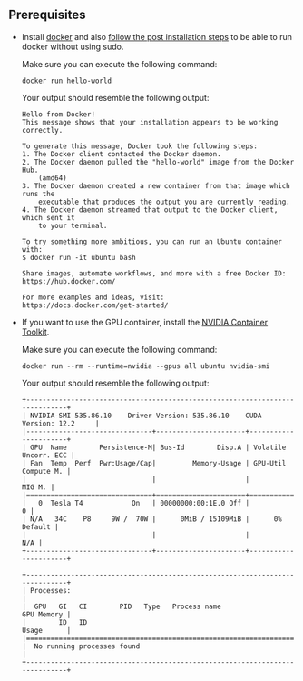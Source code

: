 ## Prerequisites
- Install [docker](https://docs.docker.com/engine/install/ubuntu/) and also [follow the post installation steps](https://docs.docker.com/engine/install/linux-postinstall/) to be able to run docker without using sudo. 

  Make sure you can execute the following command:
  ```
  docker run hello-world
  ```
  Your output should resemble the following output:
  ```
  Hello from Docker!
  This message shows that your installation appears to be working correctly.

  To generate this message, Docker took the following steps:
  1. The Docker client contacted the Docker daemon.
  2. The Docker daemon pulled the "hello-world" image from the Docker Hub.
      (amd64)
  3. The Docker daemon created a new container from that image which runs the
      executable that produces the output you are currently reading.
  4. The Docker daemon streamed that output to the Docker client, which sent it
      to your terminal.

  To try something more ambitious, you can run an Ubuntu container with:
  $ docker run -it ubuntu bash

  Share images, automate workflows, and more with a free Docker ID:
  https://hub.docker.com/

  For more examples and ideas, visit:
  https://docs.docker.com/get-started/
  ```



- If you want to use the GPU container, install the [NVIDIA Container Toolkit](https://docs.nvidia.com/datacenter/cloud-native/container-toolkit/latest/install-guide.html). 

  Make sure you can execute the following command:

  ```
  docker run --rm --runtime=nvidia --gpus all ubuntu nvidia-smi
  ```
  Your output should resemble the following output:
  ```
  +-----------------------------------------------------------------------------+
  | NVIDIA-SMI 535.86.10    Driver Version: 535.86.10    CUDA Version: 12.2     |
  |-------------------------------+----------------------+----------------------+
  | GPU  Name        Persistence-M| Bus-Id        Disp.A | Volatile Uncorr. ECC |
  | Fan  Temp  Perf  Pwr:Usage/Cap|         Memory-Usage | GPU-Util  Compute M. |
  |                               |                      |               MIG M. |
  |===============================+======================+======================|
  |   0  Tesla T4            On   | 00000000:00:1E.0 Off |                    0 |
  | N/A   34C    P8     9W /  70W |      0MiB / 15109MiB |      0%      Default |
  |                               |                      |                  N/A |
  +-------------------------------+----------------------+----------------------+

  +-----------------------------------------------------------------------------+
  | Processes:                                                                  |
  |  GPU   GI   CI        PID   Type   Process name                  GPU Memory |
  |        ID   ID                                                   Usage      |
  |=============================================================================|
  |  No running processes found                                                 |
  +-----------------------------------------------------------------------------+
  ```